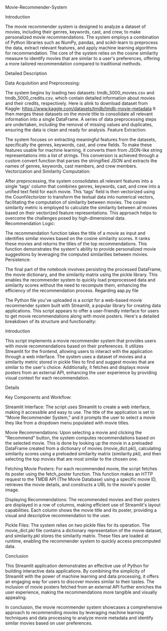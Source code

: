Movie-Recommender-System

Introduction

The movie recommender system is designed to analyze a dataset of movies, including their genres, keywords, cast, and crew, to make personalized movie recommendations. The system employs a combination of Python libraries such as NumPy, pandas, and scikit-learn to preprocess the data, extract relevant features, and apply machine learning algorithms for recommendation. The core of the system relies on the cosine similarity measure to identify movies that are similar to a user's preferences, offering a more tailored recommendation compared to traditional methods.

Detailed Description

Data Acquisition and Preprocessing:

The system begins by loading two datasets: tmdb_5000_movies.csv and tmdb_5000_credits.csv, which contain detailed information about movies and their credits, respectively.
Here is alink to download dataset from Kaggle: https://www.kaggle.com/datasets/tmdb/tmdb-movie-metadata
It then merges these datasets on the movie title to consolidate all relevant information into a single DataFrame.
A series of data preprocessing steps are undertaken, including the removal of missing values and duplicates, ensuring the data is clean and ready for analysis.
Feature Extraction:

The system focuses on extracting meaningful features from the datasets, specifically the genres, keywords, cast, and crew fields. To make these features usable for machine learning, it converts them from JSON-like string representations into a list of strings.
This conversion is achieved through a custom convert function that parses the stringified JSON and extracts the names of genres, keywords, cast members, and crew members.
Vectorization and Similarity Computation:

After preprocessing, the system consolidates all relevant features into a single 'tags' column that combines genres, keywords, cast, and crew into a unified text field for each movie.
This 'tags' field is then vectorized using the CountVectorizer to transform the textual data into numerical vectors, facilitating the computation of similarity between movies.
The cosine similarity metric is employed to calculate the similarity between all movies based on their vectorized feature representations. This approach helps to overcome the challenges posed by high-dimensional data.
Recommendation Logic:

The recommendation function takes the title of a movie as input and identifies similar movies based on the cosine similarity scores. It ranks these movies and returns the titles of the top recommendations.
This function demonstrates the system's ability to provide personalized movie suggestions by leveraging the computed similarities between movies.
Persistence:

The final part of the notebook involves persisting the processed DataFrame, the movie dictionary, and the similarity matrix using the pickle library. This enables the recommender system to quickly load preprocessed data and similarity scores without the need to recompute them, enhancing the efficiency of the recommendation process.
Regarding aap.py file

The Python file you've uploaded is a script for a web-based movie recommender system built with Streamlit, a popular library for creating data applications. This script appears to offer a user-friendly interface for users to get movie recommendations along with movie posters. Here's a detailed breakdown of its structure and functionality:

Introduction

This script implements a movie recommender system that provides users with movie recommendations based on their preferences. It utilizes Streamlit for the frontend, allowing users to interact with the application through a web interface. The system uses a dataset of movies and a similarity metric stored in pickle files to find and suggest movies that are similar to the user's choice. Additionally, it fetches and displays movie posters from an external API, enhancing the user experience by providing visual context for each recommendation.

Details

Key Components and Workflow:

Streamlit Interface: The script uses Streamlit to create a web interface, making it accessible and easy to use. The title of the application is set to "Movie Recommender System," and it prompts the user to select a movie they like from a dropdown menu populated with movie titles.

Movie Recommendations: Upon selecting a movie and clicking the "Recommend" button, the system computes recommendations based on the selected movie. This is done by looking up the movie in a preloaded DataFrame created from a dictionary of movies (movie_dict.pkl), calculating similarity scores using a preloaded similarity matrix (similarity.pkl), and then selecting the top movies that are most similar to the chosen one.

Fetching Movie Posters: For each recommended movie, the script fetches its poster using the fetch_poster function. This function makes an HTTP request to the TMDB API (The Movie Database) using a specific movie ID, retrieves the movie details, and constructs a URL to the movie's poster image.

Displaying Recommendations: The recommended movies and their posters are displayed in a row of columns, making efficient use of Streamlit's layout capabilities. Each column shows the movie title and its poster, providing a visual and descriptive recommendation to the user.

Pickle Files: The system relies on two pickle files for its operation. The movie_dict.pkl file contains a dictionary representation of the movie dataset, and similarity.pkl stores the similarity matrix. These files are loaded at runtime, enabling the recommender system to quickly access precomputed data.

Conclusion

This Streamlit application demonstrates an effective use of Python for building interactive data applications. By combining the simplicity of Streamlit with the power of machine learning and data processing, it offers an engaging way for users to discover movies similar to their tastes. The inclusion of movie posters fetched from an external API further enriches the user experience, making the recommendations more tangible and visually appealing.

In conclusion, the movie recommender system showcases a comprehensive approach to recommending movies by leveraging machine learning techniques and data processing to analyze movie metadata and identify similar movies based on user preferences.
